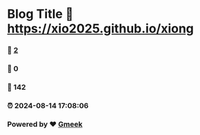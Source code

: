 # Blog Title :link: https://xio2025.github.io/xiong 
### :page_facing_up: [2](https://xio2025.github.io/xiong/tag.html) 
### :speech_balloon: 0 
### :hibiscus: 142 
### :alarm_clock: 2024-08-14 17:08:06 
### Powered by :heart: [Gmeek](https://github.com/Meekdai/Gmeek)
